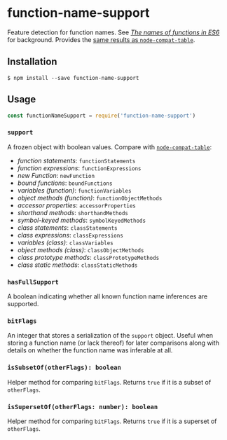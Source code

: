 # function-name-support

Feature detection for function names. See [*The names of functions in
ES6*](http://2ality.com/2015/09/function-names-es6.html) for background.
Provides the [same results as
`node-compat-table`][node-compat-table].

## Installation

```console
$ npm install --save function-name-support
```

## Usage

```js
const functionNameSupport = require('function-name-support')
```

### `support`

A frozen object with boolean values. Compare with
[`node-compat-table`][node-compat-table]:

* *function statements*: `functionStatements`
* *function expressions*: `functionExpressions`
* *new Function*: `newFunction`
* *bound functions*: `boundFunctions`
* *variables (function)*: `functionVariables`
* *object methods (function)*: `functionObjectMethods`
* *accessor properties*: `accessorProperties`
* *shorthand methods*: `shorthandMethods`
* *symbol-keyed methods*: `symbolKeyedMethods`
* *class statements*: `classStatements`
* *class expressions*: `classExpressions`
* *variables (class)*: `classVariables`
* *object methods (class)*: `classObjectMethods`
* *class prototype methods*: `classPrototypeMethods`
* *class static methods*: `classStaticMethods`

### `hasFullSupport`

A boolean indicating whether all known function name inferences are supported.

### `bitFlags`

An integer that stores a serialization of the `support` object. Useful when
storing a function name (or lack thereof) for later comparisons along with
details on whether the function name was inferable at all.

### `isSubsetOf(otherFlags): boolean`

Helper method for comparing `bitFlags`. Returns `true` if it is a subset of
`otherFlags`.

### `isSupersetOf(otherFlags: number): boolean`

Helper method for comparing `bitFlags`. Returns `true` if it is a superset of
`otherFlags`.

[node-compat-table]: http://node.green/#ES2015-built-in-extensions-function--name--property
